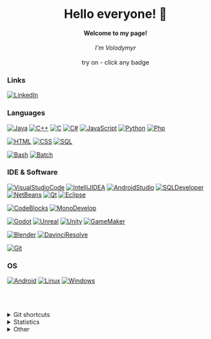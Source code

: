 <h1 align="center">Hello everyone! 👋</h1>

<p align="center">
    <b>Welcome to my page!</b><br><br>
    <i>I'm Volodymyr<br></i><br>
    try on - click any badge
</p>


### Links
[![LinkedIn](https://img.shields.io/badge/LinkedIn-393646?style=for-the-badge&logo=linkedin)](https://www.linkedin.com/in/volodymyr-tsukanov-4b624a299)

### Languages
[![Java](https://img.shields.io/badge/java-393646?style=for-the-badge&logo=openjdk)](https://github.com/volodymyr-tsukanov/telephone-book)
[![C++](https://img.shields.io/badge/c++-393646?style=for-the-badge&logo=cplusplus)](https://github.com/volodymyr-tsukanov/zpo-cpp)
[![C](https://img.shields.io/badge/c-393646?style=for-the-badge&logo=c)](https://github.com/volodymyr-tsukanov/sw-c)
[![C#](https://img.shields.io/badge/c%23-393646?style=for-the-badge&logo=csharp)](https://github.com/volodymyr-tsukanov/code-crypt)
[![JavaScript](https://img.shields.io/badge/js-393646?style=for-the-badge&logo=javascript)](https://github.com/volodymyr-tsukanov/poai-html-1)
[![Python](https://img.shields.io/badge/python-393646?style=for-the-badge&logo=python)](https://github.com/volodymyr-tsukanov/posi-py)
[![Php](https://img.shields.io/badge/php-393646?style=for-the-badge&logo=php)](https://github.com/volodymyr-tsukanov/prai)

[![HTML](https://img.shields.io/badge/html-393646?style=for-the-badge&logo=html5)](https://github.com/volodymyr-tsukanov/poai-project)
[![CSS](https://img.shields.io/badge/css-393646?style=for-the-badge&logo=css3)](https://github.com/volodymyr-tsukanov/poai-project)
[![SQL](https://img.shields.io/badge/SQL-393646?style=for-the-badge&logo=postgresql)](https://github.com/volodymyr-tsukanov/bazy-danych-project-apple)

[![Bash](https://img.shields.io/badge/bash-393646?style=for-the-badge&logo=gnu-bash&logoColor=white)](https://github.com/volodymyr-tsukanov)
[![Batch](https://img.shields.io/badge/batch-393646?style=for-the-badge&logo=gnu-bash&logoColor=white)](https://github.com/volodymyr-tsukanov)


### IDE & Software
[![VisualStudioCode](https://img.shields.io/badge/Visual%20Studio-393646?style=for-the-badge&logo=visualstudio&logoColor=blue)](https://github.com/volodymyr-tsukanov/poai-project)
[![IntelliJIDEA](https://img.shields.io/badge/Intellij%20Idea-393646?style=for-the-badge&logo=intellijidea&logoColor=violet)](https://github.com/volodymyr-tsukanov)
[![AndroidStudio](https://img.shields.io/badge/Android%20Studio-393646?style=for-the-badge&logo=androidstudio)](https://github.com/volodymyr-tsukanov)
[![SQLDeveloper](https://img.shields.io/badge/Oracle%20SQL%20Developer-393646?style=for-the-badge&logo=oracle)](https://github.com/volodymyr-tsukanov/bazy-danych-project-apple)
[![NetBeans](https://img.shields.io/badge/NetBeans-393646?style=for-the-badge&logo=apachenetbeanside)](https://github.com/volodymyr-tsukanov)
[![Qt](https://img.shields.io/badge/Qt-393646?style=for-the-badge&logo=qt)](https://github.com/volodymyr-tsukanov/virtual-ekosystem)
[![Eclipse](https://img.shields.io/badge/Eclipse-393646?style=for-the-badge&logo=eclipseide)](https://github.com/volodymyr-tsukanov)

[![CodeBlocks](https://img.shields.io/badge/CodeBlocks-393646?style=for-the-badge&logo=codeblocks)](https://github.com/volodymyr-tsukanov/NList)
[![MonoDevelop](https://img.shields.io/badge/MonoDevelop-393646?style=for-the-badge&logo=monodevelop)](https://github.com/volodymyr-tsukanov/code-crypt)

[![Godot](https://img.shields.io/badge/Godot-393646?style=for-the-badge&logo=godotengine)](https://github.com/volodymyr-tsukanov/dorm-keeper)
[![Unreal](https://img.shields.io/badge/Unreal-393646?style=for-the-badge&logo=unrealengine)](https://github.com/volodymyr-tsukanov/distant-seas)
[![Unity](https://img.shields.io/badge/Unity-393646?style=for-the-badge&logo=unity)](https://github.com/volodymyr-tsukanov)
[![GameMaker](https://img.shields.io/badge/GameMaker-393646?style=for-the-badge&logo=gamemaker)](https://github.com/volodymyr-tsukanov)

[![Blender](https://img.shields.io/badge/Blender-393646?style=for-the-badge&logo=blender)](https://github.com/volodymyr-tsukanov/pogk-project2)
[![DavinciResolve](https://img.shields.io/badge/Davinci%20Resolve-393646?style=for-the-badge&logo=davinci%20resolve)](https://github.com/volodymyr-tsukanov)

[![Git](https://img.shields.io/badge/Git-393646?style=for-the-badge&logo=git)](https://github.com/volodymyr-tsukanov)


### OS
[![Android](https://img.shields.io/badge/Android-393646?style=for-the-badge&logo=android)](https://github.com/volodymyr-tsukanov)
[![Linux](https://img.shields.io/badge/Linux-393646?style=for-the-badge&logo=ubuntu)](https://github.com/volodymyr-tsukanov)
[![Windows](https://img.shields.io/badge/Windows-393646?style=for-the-badge&logo=Windows)](https://github.com/volodymyr-tsukanov)
<!-- [![Mac](https://img.shields.io/badge/Mac-393646?style=for-the-badge&logo=macos)](https://github.com/volodymyr-tsukanov) -->
<br><br>


<details>
<summary>Git shortcuts</summary>

<details>
<summary>|-_Setup_-|</summary>

## Beginning
### Update Git (on Windows)
```bash
git update-git-for-windows
```
### Protect sensitive data from being stored
```bash
git config --global credential.helper ""
```
### Sign commits with GPG (on trusted devices only)
```bash
git config user.signingkey <gpg-sec-id>
git config commit.gpgsign true    # optional
```

## Config
### Aliases
#### lightning fast
```bash
git config --global alias.s 'status -sb'
git config --global alias.c 'commit'
git config --global alias.sth 'stash'
git config --global alias.chk 'checkout'
git config --global alias.bra 'branch -avv'
git config --global alias.crp 'cherry-pick'
```
#### info
```bash
git config --global alias.loq 'log --graph --pretty=format:"%C(italic red)%h%Creset %C(green)<--%Creset%C(bold reverse red)%d%Creset %s%n   %C(magenta)(%cd)%Creset %C(bold cyan)<%an>%Creset%C(green)(%G?)%Creset" --date=format:"%d/%m/%Y %H:%M"'
git config --global alias.difs 'diff --stat'
# show commits that changed the specified file
git config --global alias.lof 'log --follow'
```
#### commits
```bash
# add & commit
git config --global alias.ac '!git add -u && git commit -m'
# add & commit with GPG sign
git config --global alias.acs '!git add -u && git commit -S -m'
# commit using message from ./git.log with GPG sign
git config --global alias.cfs 'commit -S -F ./git.log'
# redo add
git config --global alias.unadd 'restore --staged'
```
#### fixing committs
```bash
# message edit last commit
git config --global alias.mc 'commit --amend --no-edit'
git config --global alias.mcs 'commit --amend --no-edit -S'
# edit last commit
git config --global alias.ec 'commit --amend'
git config --global alias.ecs 'commit --amend -S'
# delete last commit
git config --global alias.dc 'reset HEAD~1'
```
#### branches
  - new divergent branch
```bash
read -p "Default remote/src-branch (e.g., origin/main): " remote_base && \
remote_base="${remote_base:-origin/main}" && \
remote="${remote_base%%/*}" && \
git config alias.div "! f() { \
  FROM=\${2:-$remote_base}; \
  REMOTE_PART=\${2%%/*}; \
  PUSH_REMOTE=\${REMOTE_PART:-$remote}; \
  git checkout -b \"\$1\" \"\$FROM\" && \
  git push -u \"\$PUSH_REMOTE\" \"\$1\"; \
}; f"
```
  - merge preview
```bash
git config --global alias.mergen 'merge --no-commit'
```
#### remotes
  - push to remote
```bash
git config --global alias.psh '!git push -u $1 HEAD || echo \"Unable to push: \"'
```
#### fetch & pull
```bash
git config --global alias.fpull '!git fetch && git pull'
```
#### default text editor
```bash
git config --global core.editor "'<editor-path>'"
```
#### cli colouring
```bash
git config --global color.ui auto
```
#### custom mergetool
`git config --global --edit`
```
[merge]
	tool = meld
[mergetool]
	keepBackup = false
	keepTemporaries = false
[mergetool "meld"]
	path = D:/<meld-path>/Meld.exe
[diff]
	tool = meld
[difftool]
	prompt = false
[difftool "meld"]
	path = D:/<meld-path>/Meld.exe
```
#### cleanup
> [!CAUTION]
> executing the next alias will clear _reflog_ and prune **ALL** unreachable and dangling commits
```bash
git config --global alias.gcNow '! git reflog expire --expire=now --all && git gc --prune=now'
```
### attributes
#### merge.forced conflicts
```bash
git config merge.afail.name "Always fail (forced conflict)" && git config merge.afail.driver "false"
```
use `<path> merge=afail` inside _.gitattributes_
#### gc expiration
```bash
git config gc.reflogExpire 15.days  # default is 90
git config gc.reflogExpireUnreachable 5.days  # default is 30
```
</details> <br>


## Clone remote repository
### Single branch
```bash
git clone --branch <branch> --single-branch <repository-url>
```
### Last commit
```bash
git clone --depth 1 --branch <branch> <repository-url>
```
### Repo clone Wizard
```bash
echo "Ultimate Amazing git Wizard v0.2" \
&& read -p "Speak your name: " user_name && read -p "Share your email: " user_email && read -p "Leak your GHP key: " user_ghp && read -p "Point at the target (format <host>/<author>/<repo-name>, eg. 'github.com/you/repo-dog'): " repo_path \
&& git clone "https://${user_name}:${user_ghp}@${repo_path}.git" && cd "${repo_path##*/}" \
&& git config user.name "${user_name}" && git config user.email "${user_email}" \
&& git remote add ${repo_path%%/*} "https://${user_name}:${user_ghp}@${repo_path}.git" && git fetch ${repo_path%%/*} && git remote remove origin && git branch -vv \
&& read -p "Bring your GPG sign(Enter to skip): " gpg_key; [ -z "$gpg_key" ] && echo "No GPG, sneaky mode on" || git config user.signingkey "${gpg_key}"
```
<br>

<details>
<summary>|-_Remotes_-|</summary>

## Pull
### Prefetch
```bash
git remote show <remote>
git remote set-branches <remote> <branch>
```
### Fetch
`git fetch <remote>`
### Scenarios
#### Syncing diverged branches without merge commits
ensures _local_ branch commits are replayed on top of _remote branch_ changes, keeps linear history
```bash
git pull --rebase <remote> <branch>
```
#### Fast-Forwarding merge for simple updates
clean and don't create unnecessary merge commits
```bash
git pull --ff-only <remote> <branch>
```
**Important**: this works when the local branch is directly ahead of the target remote branch.

### Pull to specified branch
```bash
git checkout -b <new-local-branch> <remote>/<remote-branch>
```
### Summary
| **Flag**          | **Use Case**                                                             | **Requirements**                                                 | **Outcome**                                    |
|--------------------|-------------------------------------------------------------------------|------------------------------------------------------------------|-----------------------------------------------|
| `--rebase`        | Maintain a linear history without merge commits.                        | Local branch must diverge from the remote branch.                | Rewrites history; local commits replayed on top of remote changes. |
| `--no-commit`     | Review and modify merge before committing.                              | Local branch must have changes to merge with the remote branch.  | Stops after merging changes, allowing manual commit.               |
| `--squash`        | Combine all remote commits into a single local commit.                  | No specific requirements; used for clean history.                | Creates a single commit combining all remote changes.              |
| `--ff-only`       | Fast-forward updates when no local changes exist.                      | Local branch must be directly ahead of the remote branch.        | Updates local branch without creating a merge commit.              |
| Default (no flag) | Standard fetch and merge workflow for synchronization.                  | Local branch must be behind or diverged from the remote branch.  | Creates a merge commit if branches have diverged; fast-forward if possible. |
| `--force`         | Forcefully overwrite local branch with remote changes (use with caution). | Local branch must diverge or conflict with the remote branch.    | Overwrites local changes to match the remote state.                |
| `--verbose`       | Display detailed output during pull operation.                         | No specific requirements; used for debugging or transparency.    | Provides detailed logs of fetched and merged content.              |
| `--all`           | Fetch and update all branches from the remote repository.              | Remote repository must have multiple branches to fetch/update.   | Updates all local branches to match their remote counterparts.     |

## Push
### PrePush
#### Feature integration with explicit tracking
explicit merge commit; easier rollback
```bash
git merge --no-ff <feature-branch>
```

### Push to remote
```bash
git push <remote> <branch>
```
### Summary
| **Flag**            | **Use Case**                                                                 | **Requirements**                                                     | **Outcome**                                    |
|----------------------|-----------------------------------------------------------------------------|----------------------------------------------------------------------|-----------------------------------------------|
| `--no-ff`           | Create an explicit merge commit even if a fast-forward is possible.        | Local branch must be behind or diverged from the target branch.     | Always creates a merge commit for tracking.    |
| `--ff-only`         | Fast-forward merge if possible; aborts if not.                             | Local branch must be directly behind the target branch.            | Updates local branch without creating a merge commit if possible. |
| `--no-commit`       | Stop after merging changes, allowing manual commit.                         | Local branch must have changes to merge with the target branch.    | Stops after merging changes, allowing manual commit.               |
| `--squash`          | Combine all commits from the merged branch into a single commit.            | No specific requirements; used for clean history.                  | Creates a single commit combining all merged changes.             |
| `--abort`           | Abort the current merge operation.                                          | Merge operation must be in progress.                              | Cancels the merge and restores the branch to its pre-merge state. |
| `--quit`            | Abort the current merge operation (similar to `--abort`).                   | Merge operation must be in progress.                              | Cancels the merge and restores the branch to its pre-merge state. |
| `--continue`        | Continue the merge operation after resolving conflicts.                     | Conflicts must have been resolved manually.                        | Completes the merge operation.                                  |
| Default (no flag)   | Standard merge workflow for integrating changes.                            | Local branch must be behind or diverged from the target branch.    | Creates a merge commit if branches have diverged; fast-forward if possible. |

</details> <br>

### Local remote
#### Bare repo (server)
```bash
mkdir <repo-name>.git
cd <repo-name>.git
git init --bare
```
#### Client
```bash
git remote add lorig <path-to-bare-repo>
```
<br>

<details>
<summary>|-_Branches_-|</summary>

### New branch from current branch
```
git branch <branch-name>
# or
git switch -c <branch-name>
# or
git checkout -b <branch-name>
```
### New clear branch (no commits)
```
git switch --orphan <branch-name>
```
### Switch branch
```
git switch <branch>
# or
git checkout <branch>
```
### Switch to previous branch (discard changes made with `git checkout <commit>` and not saved with `git switch -c`)
```
git switch -
```
### Rename branch
```
git branch -m <old-branch> <new-branch>
```
### Delete branch
```
git branch -d <branch-to-delete>
```
### Get last commit hash
```
git rev-parse --short <branch>
```
</details> <br>

## Stash
### Save
```
git stash save <save-name>
```
### Load
```
git stash list
git stash apply <index>
```
<br>

<details>
<summary>|-_Merging_-|</summary>

### Merge
1. Switch to branch that will contain merged data from two branches - `<target-branch>`
2. Select second branch using `git merge <second-branch>`
3. Resolve any conflicts (if have any) using `git mergetool`
4. Commit changes using `git commit`

### Squash
```
git merge --squash
```

### Cherry pick
1. Switch to branch that contains `<target-commit>` and copy `<commit-hash>` using it's `git log`
2. Switch to `<target-branch>`
3. Run command `git cherry-pick <commit-hash>` and resolve any conflicts (and add it using `git add file`)
4. Apply changes `git cherry-pick --continue`

*Tip:* Use `git cherry-pick --abort` to abort operation

### Vim difftool
- Insert/edit `I | O`
- Apply changes from HEAD `:diffget 1`
- Undo `U`
- Write changes `:w`
- Quit `:qa`

### Bisect
*Use case:* bug fixing
```bash
# start on the nearest working commit
git bisect start
# overview commit and decide [good/bad]
git bisect bad
# repeat the previous step
```
</details> <br>

## Restore
### Restore file/folder
```
git restore <file>
# or
git restore <file-1> <file-2> <file-n>
```
### Restore file/folder from commit by it's hash
```
git restore -s <commit-hash> <file>
```
### Remove from staged
```
git restore -S <file>
```
### Restore from staged and worktree
```
git restore -SW <file>
```

## Revert
### Revert last n commits
```
git revert HEAD~<n>..HEAD
```
### Revert to specified commit (by it`s hash; deletes everything after that commit)
```
git revert <commit-hash>
```

## Reset (for local use or force push)
### Delete last commit
```
git reset --hard HEAD^
```
### Delete last n commits
```
git reset --hard HEAD~<n>
```
### Delete all commits after specified commit (sets that commit as HEAD)
```
git reset --hard <commit-hash>
```
### Choose specific commit to delete from n last commits (opens text editor)
```
git rebase
# or
git rebase -i HEAD~<n>
```
### Force push to apply changes
```
git push <remote> <branch> --force
```

## Change branch tracking remote
### Shows info about tracking remote (for current branch)
```
git branch -vv
```
### Alternative to `git switch --track` (when branch is alredy exists)
```
git branch --set-upstream-to=<remote>/<branch>
```





## Cleanup
```
git gc
```
(or `git prune` and `git repack`)
<br>

<details>
<summary>|-_Templates_-|</summary>

# .gitignore
```
<file>
<folder>/**	# with it content
*.<extention>
*<pattern>*	# all files that contains pattern
```

# README.md template:
```
# repo-name
programming-language, IDE; description<br><br>

	<!-- BADGES -->
![Finished](https://img.shields.io/badge/status-Finished%20%F0%9F%94%9A-3CB371?style=for-the-badge&logo=github)
![Paused](https://img.shields.io/badge/status-Paused%20%E2%8F%B8%EF%B8%8F-ADD8E6?style=for-the-badge&logo=github)
![Archived](https://img.shields.io/badge/status-Archived%20%F0%9F%AA%A6-DC143C?style=for-the-badge&logo=github)
	<!-- SHIELDS -->
<!--CC BY NC--> 
Shields: [![CC BY-NC 4.0][cc-by-nc-shield]][cc-by-nc]

[cc-by-nc]: http://creativecommons.org/licenses/by-nc/4.0/
[cc-by-nc-shield]: https://img.shields.io/badge/License-CC%20BY--NC%204.0-lightgrey.svg

<a rel="license" href="http://creativecommons.org/licenses/by-nc/4.0/"><img alt="Creative Commons License" style="border-width:0" src="https://i.creativecommons.org/l/by-nc/4.0/88x31.png" /></a><br>This work is licensed under a <a rel="license" href="http://creativecommons.org/licenses/by-nc/4.0/">Creative Commons Attribution-NonCommercial 4.0 International License</a>.

<!-- GPL v3.0 -->
Shields: [![GPL-3.0][gpl3-shield]][gpl3]

[gpl3]: https://www.gnu.org/licenses/gpl-3.0.html
[gpl3-shield]: https://img.shields.io/badge/License-GPL%20v3-blue.svg

<a rel="license" href="https://www.gnu.org/licenses/gpl-3.0.html"><img alt="GNU General Public License" height=47px style="border-width:0" src="https://www.gnu.org/graphics/gplv3-127x51.png" /></a><br>This work is licensed under the <a rel="license" href="https://www.gnu.org/licenses/gpl-3.0.html">GNU General Public License v3.0</a>.

<!-- AGPL v3.0 -->
Shields: [![AGPL-3.0][agpl3-shield]][agpl3]

[agpl3]: https://www.gnu.org/licenses/agpl-3.0.html
[agpl3-shield]: https://img.shields.io/badge/License-AGPL%20v3-purple.svg

<a rel="license" href="https://www.gnu.org/licenses/agpl-3.0.html">
  <img alt="GNU Affero General Public License" height=47px style="border-width:0" src="https://www.gnu.org/graphics/agplv3-155x51.png" />
</a><br>
This work is licensed under the <a rel="license" href="https://www.gnu.org/licenses/agpl-3.0.html">GNU Affero General Public License v3.0</a>.

<!-- EPL -->
Shields: [![EPL-2.0][epl2-shield]][epl2]

[epl2]: https://www.eclipse.org/legal/epl-2.0/
[epl2-shield]: https://img.shields.io/badge/License-EPL%202.0-lightgrey.svg

<a rel="license" href="https://www.eclipse.org/legal/epl-2.0/"><img alt="Eclipse Public License" height=47px style="border-width:0" src="https://www.eclipse.org/eclipse.org-common/themes/solstice/public/images/logo/eclipse-foundation-grey-orange.svg" /></a><br>This work is licensed under the <a rel="license" href="https://www.eclipse.org/legal/epl-2.0/">Eclipse Public License 2.0</a>.

<!-- Apache 2.0 -->
Shields: [![Apache 2.0][apache-shield]][apache]

[apache]: https://www.apache.org/licenses/LICENSE-2.0
[apache-shield]: https://img.shields.io/badge/License-Apache%202.0-lightgrey.svg

<a rel="license" href="https://www.apache.org/licenses/LICENSE-2.0"><img alt="Apache License" height=47px style="border-width:0" src="https://www.apache.org/img/asf-estd-1999-logo.jpg" /></a><br>This work is licensed under the <a rel="license" href="https://www.apache.org/licenses/LICENSE-2.0">Apache License 2.0</a>.

<!-- MIT -->
Shields: [![MIT License][mit-shield]][mit]

[mit]: https://opensource.org/licenses/MIT
[mit-shield]: https://img.shields.io/badge/License-MIT-lightgrey.svg

<a rel="license" href="https://opensource.org/licenses/MIT"><img alt="MIT License" height=47px style="border-width:0" src="https://images-wixmp-ed30a86b8c4ca887773594c2.wixmp.com/i/7195e121-eded-45cf-9aab-909deebd81b2/d9ur2lg-28410b47-58fd-4a48-9b67-49c0f56c68ce.png/v1/fill/w_1035,h_772,q_70,strp/mit_license_logo_by_excaliburzero_d9ur2lg-pre.jpg" /></a><br>This work is licensed under the <a rel="license" href="https://opensource.org/licenses/MIT">MIT License</a>.

<!-- Mozilla Public License 2.0 -->
Shields: [![Mozilla Public License 2.0][mpl-shield]][mpl]

[mpl]: https://opensource.org/licenses/MPL-2.0
[mpl-shield]: https://img.shields.io/badge/License-Mozilla_Public_License_2.0-brightgreen.svg

<a rel="license" href="https://www.mozilla.org/en-US/MPL/2.0/"><img alt="Mozilla Public License 2.0" height=47px style="border-width:0" src="https://www.mozilla.org/media/img/logos/m24/lockup-black.f2ddba3f0724.svg" /></a><br>This work is licensed under the <a rel="license" href="https://opensource.org/licenses/MPL-2.0">Mozilla Public License 2.0</a>.

<!-- BSD 3-Clause -->
Shields: [![BSD 3-Clause License][bsd-shield]][bsd]

[bsd]: https://opensource.org/licenses/BSD-3-Clause
[bsd-shield]: https://img.shields.io/badge/License-BSD%203--Clause-blue.svg

<a rel="license" href="https://spdx.org/licenses/BSD-3-Clause.html"><img alt="BSD 3-Clause License" height=47px style="border-width:0" src="https://simpleicons.org/icons/bsd.svg" /></a><br>This work is licensed under the <a rel="license" href="https://opensource.org/licenses/BSD-3-Clause">BSD 3-Clause License</a>.
```
</details> <br>

# Licenses
## code
  - GNU General Public License v3.0 (GPL-3.0) <br>
_complex_ ; don`t alter license itself (banned), include copyright notice(template is below **END OF TERMS AND CONDITIONS** in the license) with program brief description in source files
  - Eclipse Public License 2.0 (EPL) <br>
_fast_ ; insert copyright notice(`<project-name>  Copyright (C) <year>  <author>`) at the end of the license
  - Apache License 2.0 <br>
_simple_ ; don`t alter license itself, include copyright notice(template at the end of the license) in source files
  - MIT <br>
_fastest_ ; alter copyright notice inside the license
  - Mozilla Public License 2.0 <br>
_simple_ ; don`t alter license itself, include copyright notice(template is below **Exhibit A** in the license) in source files
  - BSD 3-Clause License <br>
_fastest_ ; alter copyright notice inside the license

## non-code (art, etc)
  - Creative Commons Attribution-NonCommercial 4.0 International License (CC-BY-NC)

## Summary
| License          | Best For                                          | Key Requirement                      |  
|------------------|---------------------------------------------------|---------------------------------------|  
| **MIT**          | Simple projects wanting maximum reuse.           | Attribution.                          |  
| **GPL v3.0**     | Ensuring derivative works stay open-source.      | Share source code of derivatives.     |  
| **AGPL**         | SaaS/web apps to close the "network loophole."    | Share source code if used over a network. |  
| **Apache 2.0**   | Projects needing patent protection.               | Attribution + patent grant.           |  
| **BSD 3-Clause** | Academic/research projects.                       | Attribution + no endorsement clause.  |  
| **MPL 2.0**      | Mixing open-source and proprietary code.          | Share changes to MPL-licensed files.  |  
| **EPL 2.0**      | Modular projects with proprietary integrations.   | Share modifications to EPL code.      |  
 
- **MIT/BSD/Apache**: Permissive licenses for code reuse in commercial projects.  
- **GPL/AGPL**: Enforce open-source derivatives (AGPL for SaaS).  
- **MPL/EPL**: Balance between open-source and proprietary code.  
- **CC BY-NC**: Non-commercial creative works.
<br>


# GPG keys
## Creating new key
```
gpg --full-generate-key
```
## Get all keys
```
gpg --list-secret-keys --keyid-format=long  #--> gpg-sec-id
```
## Export keys
```
gpg --armor --export <gpg-sec-id> (only symbols after /)  #--> public
gpg --armor --export-secret-keys <gpg-sec-id>  #--> private
```
## Import keys
```
gpg --import <gpg-key>
```
</details>



<details>
<summary>Statistics</summary>
    
## Stats

- Readme-stats ![Readme-stats](https://github-readme-stats.vercel.app/api?username=volodymyr-tsukanov&show_icons=true&theme=tokyonight)
</details>



<details>
<summary>Other</summary>
    
## Default stuff
  
- 👋 Hi, I’m @volodymyr-tsukanov
- 👀 I’m interested in ...
- 🌱 I’m currently learning ...
- 💞️ I’m looking to collaborate on ...
- 📫 How to reach me ...
</details>

<!---
volodymyr-tsukanov/volodymyr-tsukanov is a ✨ special ✨ repository because its `README.md` (this file) appears on your GitHub profile.
You can click the Preview link to take a look at your changes.



Templates
<picture>
  <source media="(prefers-color-scheme: dark)" srcset="https://user-images.githubusercontent.com/25423296/163456776-7f95b81a-f1ed-45f7-b7ab-8fa810d529fa.png">
  <source media="(prefers-color-scheme: light)" srcset="https://user-images.githubusercontent.com/25423296/163456779-a8556205-d0a5-45e2-ac17-42d089e3c3f8.png">
  <img alt="Shows an illustrated sun in light mode and a moon with stars in dark mode." src="https://user-images.githubusercontent.com/25423296/163456779-a8556205-d0a5-45e2-ac17-42d089e3c3f8.png">
</picture>


## About me

Hi, I'm Mona. You might recognize me as GitHub's mascot.

| Rank | Languages |
|-----:|-----------|
|     1| Javascript|
|     2| Python    |
|     3| SQL       |
--->
